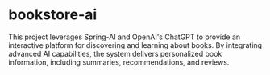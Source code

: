 # bookstore-ai
This project leverages Spring-AI and OpenAI's ChatGPT to provide an interactive platform for discovering and learning about books. By integrating advanced AI capabilities, the system delivers personalized book information, including summaries, recommendations, and reviews.
